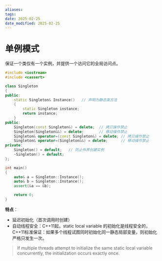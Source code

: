 ```yaml
---
aliases: 
tags: 
date: 2025-02-25
date_modified: 2025-02-25
---
```


# 单例模式

保证一个类仅有一个实例，并提供一个访问它的全局访问点。

```cpp
#include <iostream>
#include <cassert>

class Singleton
{
public:
	static Singleton& Instance()   // 声明为静态类方法
	{
		static Singleton instance;
		return instance;
	}
public:
	Singleton(const Singleton&) = delete;  // 拷贝操作禁止
	Singleton(Singleton&&) = delete;       // 移动操作禁止
	Singleton& operator=(const Singleton&) = delete; // 拷贝操作禁止
	Singleton& operator=(Singleton&&) = delete;      // 移动操作禁止
private:
	Singleton() = default;   // 防止外界创建实例
	~Singleton() = default;
};

int main()
{
	auto& a = Singleton::Instance();
	auto& b = Singleton::Instance();
	assert(&a == &b);

	return 0;
}
```

**特点**：

- 延迟初始化（首次调用时创建）
- 自动线程安全：C++11起，static local variable 的初始化是线程安全的，C++11标准保证：如果多个线程试图同时初始化同一静态局部变量，则初始化严格只发生一次。

> If multiple threads attempt to initialize the same static local variable concurrently, the initialization occurs exactly once.